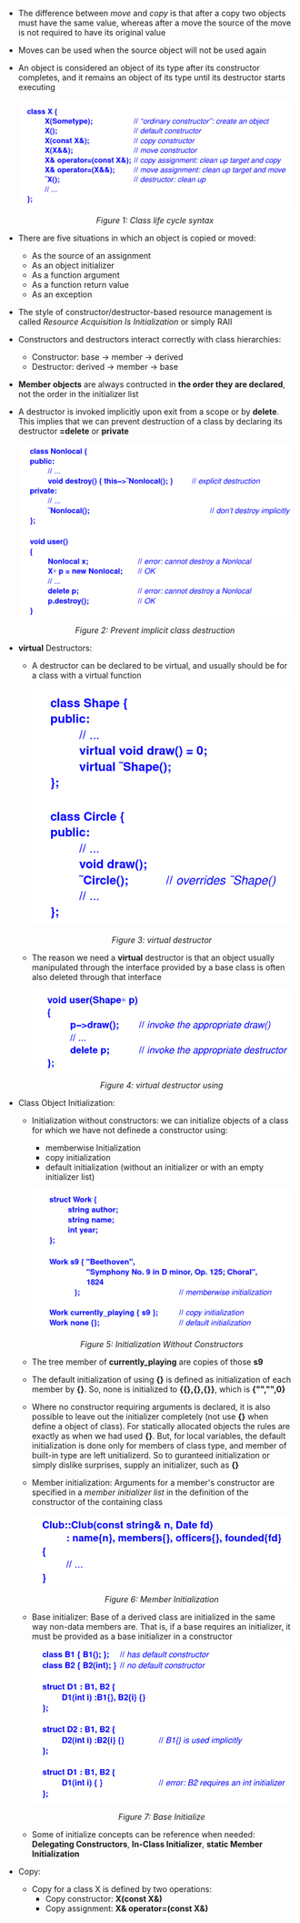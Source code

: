 - The difference between _move_ and _copy_ is that after a copy two objects must have the same value, whereas after a move the source of the move is not required to have its original value
- Moves can be used when the source object will not be used again
- An object is considered an object of its type after its constructor completes, and it remains an object of its type until its destructor starts executing
  
  ![Class life cycle syntax](./images/CalssLifeCycleSyntax.png)
  <p align="center"><i>Figure 1: Class life cycle syntax </p></i>
  
- There are five situations in which an object is copied or moved:
  - As the source of an assignment
  - As an object initializer
  - As a function argument
  - As a function return value
  - As an exception
- The style of constructor/destructor-based resource management is called _Resource Acquisition Is Initialization_ or simply RAII
- Constructors and destructors interact correctly with class hierarchies:
  - Constructor: base → member → derived
  - Destructor: derived → member → base
- **Member objects** are always contructed in **the order they are declared**, not the order in the initializer list
- A destructor is invoked implicitly upon exit from a scope or by **delete**. This implies that we can prevent destruction of a class by declaring its destructor **=delete** or **private**
  
  ![Prevent implicit class destruction](./images/PreventImplicitClassDestruction.png)
  <p align="center"><i>Figure 2: Prevent implicit class destruction</p></i>
  
- **virtual** Destructors:
  - A destructor can be declared to be virtual, and usually should be for a class with a virtual function
   
    ![virtual destructor](./images/VirtualDestructor.png)
    <p align="center"><i>Figure 3: virtual destructor</p></i>
  
  - The reason we need a **virtual** destructor is that an object usually manipulated through the interface provided by a base class is often also deleted through that interface
   
    ![virtual destructor using](./images/VirtualDestructorUsing.png)
    <p align="center"><i>Figure 4: virtual destructor using</p></i>
  
- Class Object Initialization:
  - Initialization without constructors: we can initialize objects of a class for which we have not definede a constructor using:
    - memberwise Initialization
    - copy initialization
    - default initialization (without an initializer or with an empty initializer list)
  
    ![Initialization Without Constructors](./images/InitializationWithoutConstructors.png)
    <p align="center"><i>Figure 5: Initialization Without Constructors<br></i>
    </p>
  
  - The tree member of **currently_playing** are copies of those **s9**
  - The default initialization of using **{}** is defined as initialization of each member by **{}**. So, none
  is initialized to **{{},{},{}}**, which is **{"","",0}**
  - Where no constructor requiring arguments is declared, it is also possible to leave out the initializer completely
  (not use **{}** when define a object of class). For statically allocated objects the rules are exactly as when we had used **{}**. 
  But, for local variables, the default initialization is done only for members of class type, and member of built-in type
  are left unitializerd. So to guranteed initialization or simply dislike surprises, supply an initializer, such as **{}**
  - Member initialization: Arguments for a member's constructor are specified in a _member initializer list_ in the definition of the constructor of the containing class
  
    ![Member Initialization](./images/ClassMemberInitialization.png)
    <p align="center"><i>Figure 6: Member Initialization</p></i>

  - Base initializer: Base of a derived class are initialized in the same way non-data members are.
  That is, if a base requires an initializer, it must be provided as a base initializer in a constructor
   
    ![Base Initialize](./images/BaseInitialize.png)
    <p align="center"><i>Figure 7: Base Initialize</p></i>

  - Some of initialize concepts can be reference when needed: **Delegating Constructors**, **In-Class Initializer**, **static Member Initialization**
- Copy:
  - Copy for a class X is defined by two operations:
    - Copy constructor: **X(const X&)**
    - Copy assignment: **X& operator=(const X&)**